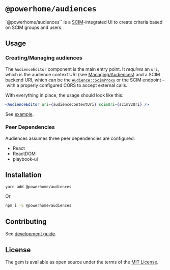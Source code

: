 # `@powerhome/audiences`

`@powerhome/audiences`` is a [SCIM](https://datatracker.ietf.org/doc/html/rfc7644)-integrated UI to create criteria based on SCIM groups and users.

## Usage

### Creating/Managing audiences

The `AudienceEditor` component is the main entry point. It _requires_ an `uri`, which is the audience context URI (see [Managing/Audiences](../../audiences/docs/README.md#creatingmanaging-audiences)) and a SCIM backend URI, which can be the [`Audience::ScimProxy`](../../audiences/docs/README.md#configuring-the-scim-proxy) or the SCIM endpoint – with a properly configured CORS to accept external calls.

With everything in place, the usage should look like this:

```jsx
<AudienceEditor uri={audienceContextUri} scimUri={scimV2Uri} />
```

See [example](../src/example.tsx).

### Peer Dependencies

Audiences assumes three peer dependencies are configured:

- React
- ReactDOM
- playbook-ui

## Installation

```bash
yarn add @powerhome/audiences
```

Or

```bash
npm i -S @powerhome/audiences
```

## Contributing

See [development guide](../../docs/development.md).

## License

The gem is available as open source under the terms of the [MIT License](https://opensource.org/licenses/MIT).
